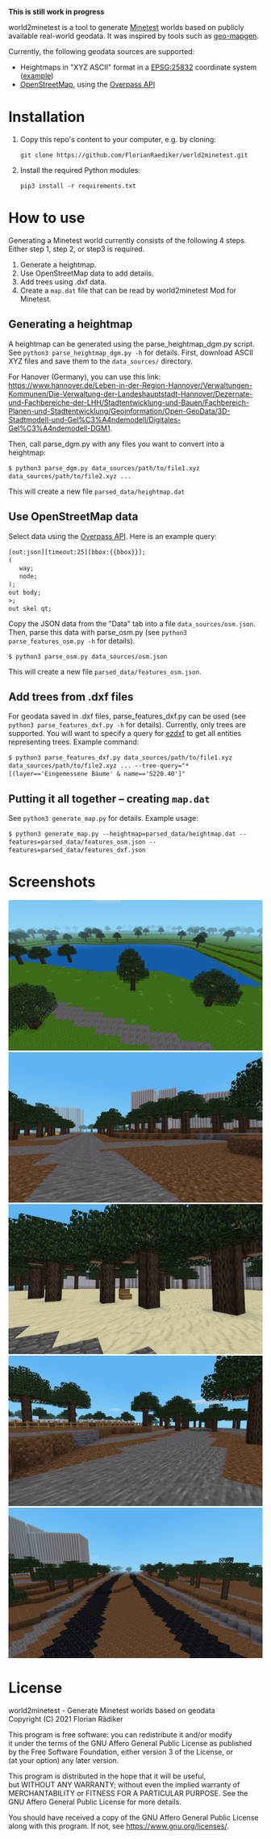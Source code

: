 **This is still work in progress**

world2minetest is a tool to generate [Minetest](https://www.minetest.net/) worlds based on publicly available real-world geodata. It was inspired by tools such as [geo-mapgen](https://github.com/Gael-de-Sailly/geo-mapgen).

Currently, the following geodata sources are supported:
 * Heightmaps in "XYZ ASCII" format in a [EPSG:25832](https://epsg.io/25832) coordinate system ([example](https://www.hannover.de/Leben-in-der-Region-Hannover/Verwaltungen-Kommunen/Die-Verwaltung-der-Landeshauptstadt-Hannover/Dezernate-und-Fachbereiche-der-LHH/Stadtentwicklung-und-Bauen/Fachbereich-Planen-und-Stadtentwicklung/Geoinformation/Open-GeoData/3D-Stadtmodell-und-Gel%C3%A4ndemodell/Digitales-Gel%C3%A4ndemodell-DGM1))
 * [OpenStreetMap](https://openstreetmap.org), using the [Overpass API](https://overpass-turbo.eu/)

Installation
============

 1. Copy this repo's content to your computer, e.g. by cloning:
    ```
    git clone https://github.com/FlorianRaediker/world2minetest.git
    ```
 2. Install the required Python modules:
    ```
    pip3 install -r requirements.txt
    ```

How to use
==========
Generating a Minetest world currently consists of the following 4 steps. Either step 1, step 2, or step3 is required.

 1. Generate a heightmap.
 2. Use OpenStreetMap data to add details.
 3. Add trees using .dxf data.
 4. Create a `map.dat` file that can be read by world2minetest Mod for Minetest.

## Generating a heightmap
A heightmap can be generated using the parse_heightmap_dgm.py script. See `python3 parse_heightmap_dgm.py -h` for details.
First, download ASCII XYZ files and save them to the `data_sources/` directory.

For Hanover (Germany), you can use this link: https://www.hannover.de/Leben-in-der-Region-Hannover/Verwaltungen-Kommunen/Die-Verwaltung-der-Landeshauptstadt-Hannover/Dezernate-und-Fachbereiche-der-LHH/Stadtentwicklung-und-Bauen/Fachbereich-Planen-und-Stadtentwicklung/Geoinformation/Open-GeoData/3D-Stadtmodell-und-Gel%C3%A4ndemodell/Digitales-Gel%C3%A4ndemodell-DGM1.

Then, call parse_dgm.py with any files you want to convert into a heightmap:
```
$ python3 parse_dgm.py data_sources/path/to/file1.xyz data_sources/path/to/file2.xyz ...
```
This will create a new file `parsed_data/heightmap.dat`

## Use OpenStreetMap data
Select data using the [Overpass API](https://overpass-turbo.eu/). 
Here is an example query:
```
[out:json][timeout:25][bbox:{{bbox}}];
(
   way;
   node;
);
out body;
>;
out skel qt;
```

Copy the JSON data from the "Data" tab into a file `data_sources/osm.json`.
Then, parse this data with parse_osm.py (see `python3 parse_features_osm.py -h` for details).
```
$ python3 parse_osm.py data_sources/osm.json
```
This will create a new file `parsed_data/features_osm.json`.

## Add trees from .dxf files
For geodata saved in .dxf files, parse_features_dxf.py can be used (see `python3 parse_features_dxf.py -h` for details).
Currently, only trees are supported.
You will want to specify a query for [ezdxf](https://ezdxf.readthedocs.io/en/stable/tutorials/getting_data.html#retrieve-entities-by-query-language) to get all entities representing trees.
Example command:
```
$ python3 parse_features_dxf.py data_sources/path/to/file1.xyz data_sources/path/to/file2.xyz ... --tree-query="*[(layer=='Eingemessene Bäume' & name=='S220.40']"
```

## Putting it all together – creating `map.dat`
See `python3 generate_map.py` for details.
Example usage:
```
$ python3 generate_map.py --heightmap=parsed_data/heightmap.dat --features=parsed_data/features_osm.json --features=parsed_data/features_dxf.json
```

Screenshots
===========
![](docs/screenshot_water.png)
![](docs/screenshot_trees_with_postboxes_and_buildings.png)
![](docs/screenshot_bench.png)
![](docs/screenshot_fence.png)
![](docs/screenshot_primary_road.png)


License
=======
world2minetest - Generate Minetest worlds based on geodata<br>
Copyright (C) 2021  Florian Rädiker

This program is free software: you can redistribute it and/or modify<br>
it under the terms of the GNU Affero General Public License as published<br>
by the Free Software Foundation, either version 3 of the License, or<br>
(at your option) any later version.

This program is distributed in the hope that it will be useful,<br>
but WITHOUT ANY WARRANTY; without even the implied warranty of<br>
MERCHANTABILITY or FITNESS FOR A PARTICULAR PURPOSE.  See the<br>
GNU Affero General Public License for more details.<br>

You should have received a copy of the GNU Affero General Public License<br>
along with this program.  If not, see <https://www.gnu.org/licenses/>.
